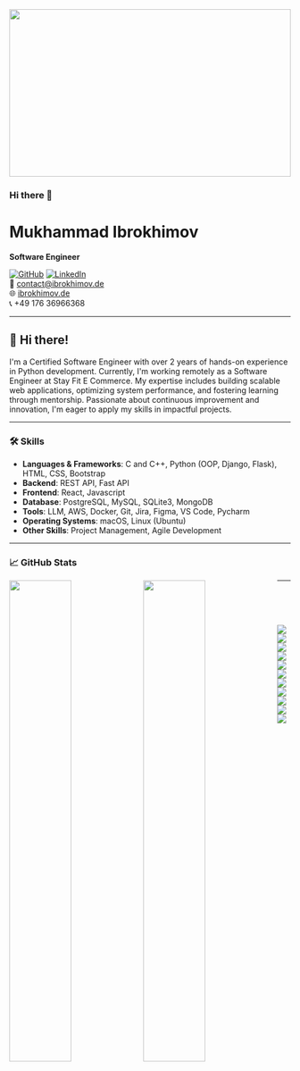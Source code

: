 <div id="header" align="center">
  <img src="https://media.giphy.com/media/WoD6JZnwap6s8/giphy.gif" width="100%" height="300"/>
</div>

### Hi there 👋

# Mukhammad Ibrokhimov
**Software Engineer**

[![GitHub](https://img.shields.io/badge/GitHub-100000?style=for-the-badge&logo=github&logoColor=white)](https://github.com/mukhammadsiddiq) 
[![LinkedIn](https://img.shields.io/badge/LinkedIn-0A66C2?style=for-the-badge&logo=linkedin&logoColor=white)](https://linkedin.com/in/ibroximov)  
📧 contact@ibrokhimov.de  
🌐 [ibrokhimov.de](https://www.ibrokhimov.de)  
📞 +49 176 36966368  

---

## 👋 Hi there!

I'm a Certified Software Engineer with over 2 years of hands-on experience in Python development. Currently, I'm working remotely as a Software Engineer at Stay Fit E Commerce. My expertise includes building scalable web applications, optimizing system performance, and fostering learning through mentorship. Passionate about continuous improvement and innovation, I'm eager to apply my skills in impactful projects.

---

### 🛠️ Skills

- **Languages & Frameworks**: C and C++, Python (OOP, Django, Flask), HTML, CSS, Bootstrap
- **Backend**: REST API, Fast API
- **Frontend**: React, Javascript
- **Database**: PostgreSQL, MySQL, SQLite3, MongoDB
- **Tools**: LLM, AWS, Docker, Git, Jira, Figma, VS Code, Pycharm
- **Operating Systems**: macOS, Linux (Ubuntu)
- **Other Skills**: Project Management, Agile Development

---

### 📈 GitHub Stats

<img align="left" width="47%" src="https://github-readme-stats.vercel.app/api?username=mukhammadsiddiq&show_icons=true&theme=radical" />
<img align="left" width="47%" src="https://github-readme-stats.vercel.app/api/top-langs/?username=mukhammadsiddiq&layout=compact&theme=radical" />

---


\
&nbsp;
\
&nbsp;


<img align="left" src="https://img.shields.io/badge/MongoDB-%234ea94b.svg?style=for-the-badge&logo=mongodb&logoColor=white" />

<img align="left" src="https://img.shields.io/badge/figma-%23F24E1E.svg?style=for-the-badge&logo=figma&logoColor=white" />

<img align="left" src="https://img.shields.io/badge/-Stackoverflow-FE7A16?style=for-the-badge&logo=stack-overflow&logoColor=white" />


<img align="left" src="https://img.shields.io/badge/express.js-%23404d59.svg?style=for-the-badge&logo=express&logoColor=%2361DAFB" />



<img align="left" src="https://img.shields.io/badge/Docker-black?style=for-the-badge&logo=docker&badgeColor=010101" />



<img align="left" src="https://img.shields.io/badge/AWS-%23FF9900.svg?style=for-the-badge&logo=amazon-aws&logoColor=white" />

<img align="left" src="https://img.shields.io/badge/Cloudflare-F38020?style=for-the-badge&logo=Cloudflare&logoColor=white" />

<img align="left" src="https://img.shields.io/badge/Oracle-F80000?style=for-the-badge&logo=oracle&logoColor=white" />

<img align="left" src="https://img.shields.io/badge/Visual%20Studio%20Code-0078d7.svg?style=for-the-badge&logo=visual-studio-code&logoColor=white" />

<img align="left" src="https://img.shields.io/badge/mac%20os-000000?style=for-the-badge&logo=macos&logoColor=F0F0F0" />

<img align="left" src="https://img.shields.io/badge/git-%23F05033.svg?style=for-the-badge&logo=git&logoColor=white" />
